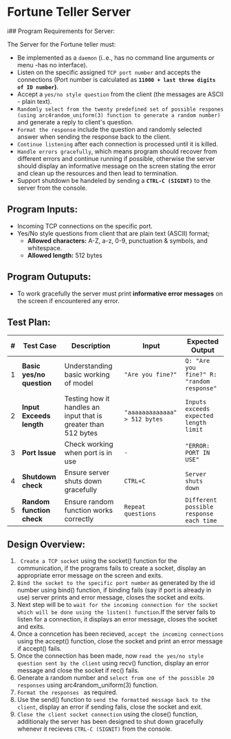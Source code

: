# Fortune Teller Server

i## Program Requirements for Server: 

The Server for the Fortune teller must: 
- Be implemented as a `daemon` (i..e., has no command line arguments or menu -has  no interface).
- Listen on the specific assigned `TCP port number` and accepts the connections (Port number is calculated as **`11000 + last three digits of ID number`)**.
- Accept a `yes/no style question` from the client (the messages are ASCII - plain text).
- `Randomly select from the twenty predefined set of possible respones (using arc4random_uniform(3) function to generate a random number)` and generate a reply to client's question.
- `Format the response` include the question and randomly selected answer when sending the response back to the client.
- `Continue listening` after each connection is processed until it is killed.
- `Handle errors gracefully`, which means program should recover from different errors and continue running if possible, otherwise the server should display an informative message on the screen stating the error and clean up the resources and then lead to termination.
- Support shutdown be handeled by sending a **`CTRL-C (SIGINT)`** to the server from the console. 

## Program Inputs: 
- Incoming TCP connections on the specific port.
- Yes/No style questions from client that are plain text (ASCII) format;
    - **Allowed characters:** A-Z, a-z, 0-9, punctuation & symbols, and whitespace.
    - **Allowed length:** 512 bytes

## Program Outuputs: 
- To work gracefully the server must print **informative error messages** on the screen if encountered any error.


## Test Plan: 


| #  |   Test Case                | Description                                                   | Input                       | Expected Output                           |
|----|----------------------------|---------------------------------------------------------------|-----------------------------|-------------------------------------------|
| 1  | **Basic yes/no question**  | Understanding basic working of model                          |`"Are you fine?"`            | `Q: "Are you fine?" R: "random response"` |
| 2  | **Input Exceeds length**   | Testing how it handles an input that is greater than 512 bytes|`"aaaaaaaaaaaaa" > 512 bytes`| `Inputs exceeds expected length limit`    |
| 3  | **Port Issue**             | Check working when port is in use                             | `-`                         | `"ERROR: PORT IN USE"`                    |                      
| 4  | **Shutdown check**         | Ensure server shuts down gracefully                           | `CTRL+C`                    | `Server shuts down`                       |
| 5  | **Random function check**  | Ensure random function works correctly                        | `Repeat questions`          | `Different possible response each time`   |

## Design Overview: 
1. ` Create a TCP socket` using the socket() function for the communication, if the programs fails to create a socket, display an appropriate error message on the screen and exits.
2. `Bind the socket to the specific port number` as generated by the id number using bind() function, if binding fails (say if port is already in use) server prints and error message, closes the socket and exits.
3. Next step will be to `wait for the incoming connection for the socket which will be done using the listen() function`.If the server fails to listen for a connection, it displays an error message, closes the socket and exits.
4. Once a conncetion has been recieved, `accept the incoming connections` using the accept() function, close the socket and print an error message if accept() fails.
5. Once the connection has been made, now `read the yes/no style question sent by the client` using recv() function, display an error message and close the socket if rec() fails.
6. Generate a random number and `select from one of the possible 20 responses` using arc4random_uniform(3) function.
7. `Format the responses ` as required.
8. Use the send() function to `send the formatted message back to the client`, display an error if sending falis, close the socket and exit.
9. `Close the client socket connection` using the close() function, additionaly the server has been designed to shut down gracefully whenevr it recieves `CTRL-C (SIGNIT)` from the console. 

 
